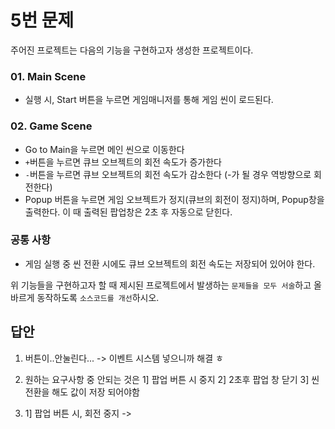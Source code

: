 # 5번 문제

주어진 프로젝트는 다음의 기능을 구현하고자 생성한 프로젝트이다.

### 01. Main Scene
- 실행 시, Start 버튼을 누르면 게임매니저를 통해 게임 씬이 로드된다.

### 02. Game Scene
- Go to Main을 누르면 메인 씬으로 이동한다
- `+`버튼을 누르면 큐브 오브젝트의 회전 속도가 증가한다
- `-`버튼을 누르면 큐브 오브젝트의 회전 속도가 감소한다 (-가 될 경우 역방향으로 회전한다)
- Popup 버튼을 누르면 게임 오브젝트가 정지(큐브의 회전이 정지)하며, Popup창을 출력한다. 이 때 출력된 팝업창은 2초 후 자동으로 닫힌다.

### 공통 사항
- 게임 실행 중 씬 전환 시에도 큐브 오브젝트의 회전 속도는 저장되어 있어야 한다.

위 기능들을 구현하고자 할 때
제시된 프로젝트에서 발생하는 `문제들을 모두 서술`하고 올바르게 동작하도록 `소스코드를 개선`하시오.

## 답안 
1) 버튼이..안눌린다...
	-> 이벤트 시스템 넣으니까 해결 ㅎ

2) 원하는 요구사항 중 안되는 것은
	1] 팝업 버튼 시 중지
	2] 2초후 팝업 창 닫기
	3] 씬 전환을 해도 값이 저장 되어야함

3) 1] 팝업 버튼 시, 회전 중지
	->
